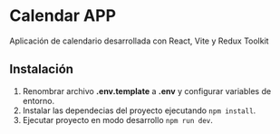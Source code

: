 # Calendar APP

Aplicación de calendario desarrollada con React, Vite y Redux Toolkit

## Instalación

1. Renombrar archivo <b>.env.template</b> a <b>.env</b> y configurar variables de entorno.
2. Instalar las dependecias del proyecto ejecutando `npm install`.
3. Ejecutar proyecto en modo desarrollo `npm run dev`.